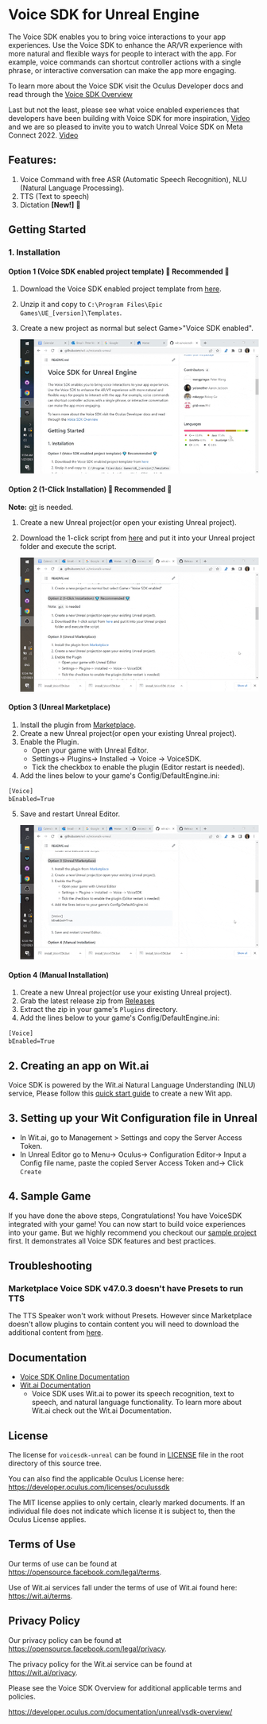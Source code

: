 # Voice SDK for Unreal Engine
The Voice SDK enables you to bring voice interactions to your app experiences. Use the Voice SDK to enhance the AR/VR experience with more natural and flexible ways for people to interact with the app. For example, voice commands can shortcut controller actions with a single phrase, or interactive conversation can make the app more engaging.

To learn more about the Voice SDK visit the Oculus Developer docs and read through the [Voice SDK Overview](https://developer.oculus.com/documentation/unreal/vsdk-overview/)

Last but not the least, please see what voice enabled experiences that developers have been building with Voice SDK for more inspiration, [Video](https://youtu.be/afVWl5Mfn3g?list=PLb0IAmt7-GS0ewY4fQBij5X_LvS5Wc4kv&t=58) and we are so pleased to invite you to watch Unreal Voice SDK on Meta Connect 2022. [Video](https://youtu.be/afVWl5Mfn3g?list=PLb0IAmt7-GS0ewY4fQBij5X_LvS5Wc4kv&t=372)


## Features:
 1. Voice Command with free ASR (Automatic Speech Recognition), NLU (Natural Language Processing).
 2. TTS (Text to speech)
 3. Dictation **[New!]** :tada:

## Getting Started
### 1. Installation

#### Option 1 (Voice SDK enabled project template) :gem: Recommended :gem:
1. Download the Voice SDK enabled project template from [here](https://github.com/wit-ai/voicesdk-unreal/releases/latest/download/TP_VoiceSDK.zip).
2. Unzip it and copy to `C:\Program Files\Epic Games\UE_[version]\Templates`.
3. Create a new project as normal but select Game>"Voice SDK enabled".

    !["Project template"](readme_images/install_option_1_project_template.gif)

#### Option 2 (1-Click Installation) :gem: Recommended :gem:
**Note:** [git](https://git-scm.com/download/win) is needed.

1. Create a new Unreal project(or open your existing Unreal project).
2. Download the 1-click script from [here](https://github.com/wit-ai/voicesdk-unreal/releases/download/v49.0.1/install_VoiceSDK.bat) and put it into your Unreal project folder and execute the script.

    !["1-click script"](readme_images/install_option_2_one_click.gif)

#### Option 3 (Unreal Marketplace)
1. Install the plugin from [Marketplace](https://www.unrealengine.com/marketplace/en-US/product/voice-sdk).
2. Create a new Unreal project(or open your existing Unreal project).
3. Enable the Plugin.
   - Open your game with Unreal Editor.
   - Settings-> Plugins-> Installed -> Voice -> VoiceSDK.
   - Tick the checkbox to enable the plugin (Editor restart is needed).
4. Add the lines below to your game's Config/DefaultEngine.ini:
```
[Voice]
bEnabled=True
```
5. Save and restart Unreal Editor.

    !["Marketplace"](readme_images/install_option_3_marketplace.gif)

#### Option 4 (Manual Installation)
1. Create a new Unreal project(or use your existing Unreal project).
2. Grab the latest release zip from [Releases](https://github.com/wit-ai/voicesdk-unreal/releases/)
3. Extract the zip in your game's `Plugins` directory.
4. Add the lines below to your game's Config/DefaultEngine.ini:
```
[Voice]
bEnabled=True
```

## 2. Creating an app on Wit.ai
Voice SDK is powered by the Wit.ai Natural Language Understanding (NLU) service, Please follow this [quick start guide](https://wit.ai/docs/quickstart) to create a new Wit app.

## 3. Setting up your Wit Configuration file in Unreal
- In Wit.ai, go to Management > Settings and copy the Server Access Token.
- In Unreal Editor go to Menu-> Oculus-> Configuration Editor-> Input a Config file name, paste the copied Server Access Token and-> Click `Create`

## 4. Sample Game
If you have done the above steps, Congratulations! You have VoiceSDK integrated with your game! You can now start to build voice experiences into your game. But we highly recommend you checkout our [sample project](https://github.com/wit-ai/voicesdk-unreal-samples) first. It demonstrates all Voice SDK features and best practices.

## Troubleshooting
### Marketplace Voice SDK v47.0.3 doesn't have Presets to run TTS
The TTS Speaker won't work without Presets. However since Marketplace doesn't allow plugins to contain content you will need to download the additional content from [here](https://github.com/wit-ai/wit-unreal/tree/47.0.3/Content/Presets).

## Documentation
* [Voice SDK Online Documentation](https://developer.oculus.com/documentation/unreal/vsdk-overview/)
* [Wit.ai Documentation](https://wit.ai/docs)
    * Voice SDK uses Wit.ai to power its speech recognition, text to speech, and natural language functionality. To learn more about Wit.ai check out the Wit.ai Documentation.

## License
The license for `voicesdk-unreal` can be found in [LICENSE](https://github.com/wit-ai/voicesdk-unreal/blob/main/LICENSE) file in the root directory of this source tree.

You can also find the applicable Oculus License here: https://developer.oculus.com/licenses/oculussdk

The MIT license applies to only certain, clearly marked documents. If an individual file does not indicate which license it is subject to, then the Oculus License applies.

## Terms of Use
Our terms of use can be found at https://opensource.facebook.com/legal/terms.

Use of Wit.ai services fall under the terms of use of Wit.ai found here: https://wit.ai/terms.

## Privacy Policy
Our privacy policy can be found at https://opensource.facebook.com/legal/privacy.

The privacy policy for the Wit.ai service can be found at https://wit.ai/privacy.

Please see the Voice SDK Overview for additional applicable terms and policies.

https://developer.oculus.com/documentation/unreal/vsdk-overview/
